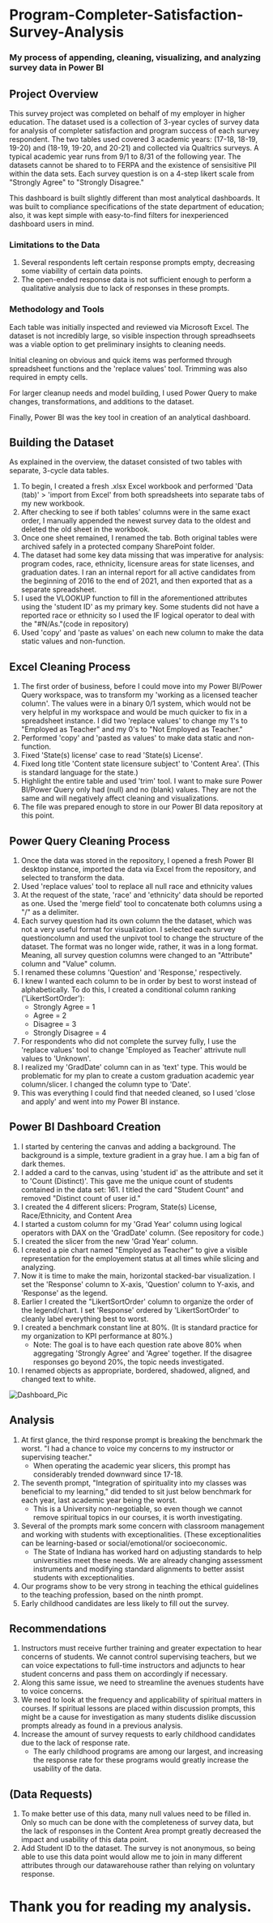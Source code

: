 # Program-Completer-Satisfaction-Survey-Analysis
### My process of appending, cleaning, visualizing, and analyzing survey data in Power BI

## Project Overview

This survey project was completed on behalf of my employer in higher education. The dataset used is a collection of 3-year cycles of survey data for analysis of completer satisfaction and program success of each survey respondent. The two tables used covered 3 academic years: (17-18, 18-19, 19-20) and (18-19, 19-20, and 20-21) and collected via Qualtrics surveys. A typical academic year runs from 9/1 to 8/31 of the following year. The datasets cannot be shared to to FERPA and the existence of sensisitive PII within the data sets. Each survey question is on a 4-step likert scale from "Strongly Agree" to "Strongly Disagree."

This dashboard is built slightly different than most analytical dashboards. It was built to compliance specifications of the state department of education; also, it was kept simple with easy-to-find filters for inexperienced dashboard users in mind.

### Limitations to the Data

1. Several respondents left certain response prompts empty, decreasing some viability of certain data points.
2. The open-ended response data is not sufficient enough to perform a qualitative analysis due to lack of responses in these prompts.

### Methodology and Tools

Each table was initially inspected and reviewed via Microsoft Excel. The dataset is not incredibly large, so visible inspection through spreadhseets was a viable option to get preliminary insights to cleaning needs.

Initial cleaning on obvious and quick items was performed through spreadsheet functions and the 'replace values' tool. Trimming was also required in empty cells.

For larger cleanup needs and model building, I used Power Query to make changes, transformations, and additions to the dataset.

Finally, Power BI was the key tool in creation of an analytical dashboard.

## Building the Dataset

As explained in the overview, the dataset consisted of two tables with separate, 3-cycle data tables. 

1. To begin, I created a fresh .xlsx Excel workbook and performed 'Data (tab)' > 'import from Excel' from both spreadsheets into separate tabs of my new workbook. 
2. After checking to see if both tables' columns were in the same exact order, I manually appended the newest survey data to the oldest and deleted the old sheet in the workbook. 
3. Once one sheet remained, I renamed the tab. Both original tables were archived safely in a protected company SharePoint folder.
4. The dataset had some key data missing that was imperative for analysis: program codes, race, ethnicity, licensure areas for state licenses, and graduation dates. I ran an internal report for all active candidates from the beginning of 2016 to the end of 2021, and then exported that as a separate spreadsheet.
6. I used the VLOOKUP function to fill in the aforementioned attributes using the 'student ID' as my primary key. Some students did not have a reported race or ethnicity so I used the IF logical operator to deal with the "#N/As."(code in repository)
7. Used 'copy' and 'paste as values' on each new column to make the data static values and non-function.

## Excel Cleaning Process

1. The first order of business, before I could move into my Power BI/Power Query workspace, was to transform my 'working as a licensed teacher column'. The values were in a binary 0/1 system, which would not be very helpful in my workspace and would be much quicker to fix in a spreadsheet instance. I did two 'replace values' to change my 1's to "Employed as Teacher" and my 0's to "Not Employed as Teacher."
2. Performed 'copy' and 'pasted as values' to make data static and non-function.
3. Fixed 'State(s) license' case to read 'State(s) License'.
4. Fixed long title 'Content state licensure subject' to 'Content Area'. (This is standard language for the state.)
5. Highlight the entire table and used 'trim' tool. I want to make sure Power BI/Power Query only had (null) and no (blank) values. They are not the same and will negatively affect cleaning and visualizations.
6. The file was prepared enough to store in our Power BI data repository at this point.

## Power Query Cleaning Process

1. Once the data was stored in the repository, I opened a fresh Power BI desktop instance, imported the data via Excel from the repository, and selected to transform the data.
2. Used 'replace values' tool to replace all null race and ethnicity values
3. At the request of the state, 'race' and 'ethnicity' data should be reported as one. Used the 'merge field' tool to concatenate both columns using a "/" as a delimiter.
4. Each survey question had its own column the the dataset, which was not a very useful format for visualization. I selected each survey questioncolumn and used the unpivot tool to change the structure of the dataset. The format was no longer wide, rather, it was in a long format. Meaning, all survey question columns were changed to an "Attribute" column and "Value" column.
5. I renamed these columns 'Question' and 'Response,' respectively.
6. I knew I wanted each column to be in order by best to worst instead of alphabetically. To do this, I created a conditional column ranking ('LikertSortOrder'):
   - Strongly Agree = 1
   - Agree = 2
   - Disagree = 3
   - Strongly Disagree = 4
7. For respondents who did not complete the survey fully, I use the 'replace values' tool to change 'Employed as Teacher' attrivute null values to 'Unknown'.
8. I realized my 'GradDate' column can in as 'text' type. This would be problematic for my plan to create a custom graduation academic year column/slicer. I changed the column type to 'Date'.
9. This was everything I could find that needed cleaned, so I used 'close and apply' and went into my Power BI instance.

## Power BI Dashboard Creation

1. I started by centering the canvas and adding a background. The background is a simple, texture gradient in a gray hue. I am a big fan of dark themes.
2. I added a card to the canvas, using 'student id' as the attribute and set it to 'Count (Distinct)'. This gave me the unique count of students contained in the data set: 161. I titled the card "Student Count" and removed "Distinct count of user id."
3. I created the 4 different slicers: Program, State(s) License, Race/Ethnicity, and Content Area
4. I started a custom column for my 'Grad Year' column using logical operators with DAX on the 'GradDate' column. (See repository for code.)
5. I created the slicer from the new 'Grad Year' column.
6. I created a pie chart named "Employed as Teacher" to give a visible representation for the employement status at all times while slicing and analyzing.
7. Now it is time to make the main, horizontal stacked-bar visualization. I set the 'Response' column to X-axis, 'Question' column to Y-axis, and 'Response' as the legend.
8. Earlier I created the "LikertSortOrder' column to organize the order of the legend/chart. I set 'Response' ordered by 'LikertSortOrder' to cleanly label everything best to worst.
9. I created a benchmark constant line at 80%. (It is standard practice for my organization to KPI performance at 80%.)
   - Note: The goal is to have each question rate above 80% when aggregating 'Strongly Agree' and 'Agree' together. If the disagree responses go beyond 20%, the topic needs investigated.
10. I renamed objects as appropriate, bordered, shadowed, aligned, and changed text to white.

![Dashboard_Pic](https://user-images.githubusercontent.com/103079066/205461891-eed85b23-caa0-46ef-bfd2-99ccebfab9bd.png)

## Analysis

1. At first glance, the third response prompt is breaking the benchmark the worst. "I had a chance to voice my concerns to my instructor or supervising teacher."
   - When operating the academic year slicers, this prompt has considerably trended downward since 17-18.
2. The seventh prompt, "Integration of spirituality into my classes was beneficial to my learning," did tended to sit just below benchmark for each year, last academic year being the worst.
   - This is a University non-negotiable, so even though we cannot remove spiritual topics in our courses, it is worth investigating.
3. Several of the prompts mark some concern with classroom management and working with students with exceptionalities. (These exceptionalities can be learning-based or social/emotional/or socioeconomic.
   - The State of Indiana has worked hard on adjusting standards to help universities meet these needs. We are already changing assessment instruments and modifying standard alignments to better assist students with exceptionalities.
4. Our programs show to be very strong in teaching the ethical guidelines to the teaching profession, based on the ninth prompt.
5. Early childhood candidates are less likely to fill out the survey.
   
## Recommendations

1. Instructors must receive further training and greater expectation to hear concerns of students. We cannot control supervising teachers, but we can voice expectations to full-time instructors and adjuncts to hear student concerns and pass them on accordingly if necessary.
2. Along this same issue, we need to streamline the avenues students have to voice concerns.
3. We need to look at the frequency and applicability of spiritual matters in courses. If spiritual lessons are placed within discussion prompts, this might be a cause for investigation as many students dislike discussion prompts already as found in a previous analysis.
4. Increase the amount of survey requests to early childhood candidates due to the lack of response rate.
   - The early childhood programs are among our largest, and increasing the response rate for these programs would greatly increase the usability of the data.

## (Data Requests)

1. To make better use of this data, many null values need to be filled in. Only so much can be done with the completeness of survey data, but the lack of responses in the Content Area prompt greatly decreased the impact and usability of this data point.
2. Add Student ID to the dataset. The survey is not anonymous, so being able to use this data point would allow me to join in many different attributes through our datawarehouse rather than relying on voluntary response.

# Thank you for reading my analysis.
